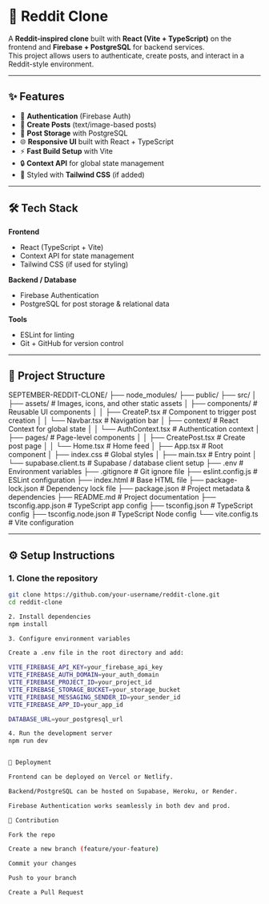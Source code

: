 # 🚀 Reddit Clone

A **Reddit-inspired clone** built with **React (Vite + TypeScript)** on the frontend and **Firebase + PostgreSQL** for backend services.  
This project allows users to authenticate, create posts, and interact in a Reddit-style environment.  

---

## ✨ Features
- 🔑 **Authentication** (Firebase Auth)
- 📝 **Create Posts** (text/image-based posts)
- 📂 **Post Storage** with PostgreSQL
- 🌐 **Responsive UI** built with React + TypeScript
- ⚡ **Fast Build Setup** with Vite
- 🔒 **Context API** for global state management
- 🎨 Styled with **Tailwind CSS** (if added)

---

## 🛠 Tech Stack

**Frontend**  
- React (TypeScript + Vite)  
- Context API for state management  
- Tailwind CSS (if used for styling)  

**Backend / Database**  
- Firebase Authentication  
- PostgreSQL for post storage & relational data  

**Tools**  
- ESLint for linting  
- Git + GitHub for version control  

---

## 📂 Project Structure


SEPTEMBER-REDDIT-CLONE/
├── node_modules/
├── public/
├── src/
│ ├── assets/ # Images, icons, and other static assets
│ ├── components/ # Reusable UI components
│ │ ├── CreateP.tsx # Component to trigger post creation
│ │ └── Navbar.tsx # Navigation bar
│ ├── context/ # React Context for global state
│ │ └── AuthContext.tsx # Authentication context
│ ├── pages/ # Page-level components
│ │ ├── CreatePost.tsx # Create post page
│ │ └── Home.tsx # Home feed
│ ├── App.tsx # Root component
│ ├── index.css # Global styles
│ ├── main.tsx # Entry point
│ └── supabase.client.ts # Supabase / database client setup
├── .env # Environment variables
├── .gitignore # Git ignore file
├── eslint.config.js # ESLint configuration
├── index.html # Base HTML file
├── package-lock.json # Dependency lock file
├── package.json # Project metadata & dependencies
├── README.md # Project documentation
├── tsconfig.app.json # TypeScript app config
├── tsconfig.json # TypeScript config
├── tsconfig.node.json # TypeScript Node config
└── vite.config.ts # Vite configuration


---

## ⚙️ Setup Instructions

### 1. Clone the repository
```bash
git clone https://github.com/your-username/reddit-clone.git
cd reddit-clone

2. Install dependencies
npm install

3. Configure environment variables

Create a .env file in the root directory and add:

VITE_FIREBASE_API_KEY=your_firebase_api_key
VITE_FIREBASE_AUTH_DOMAIN=your_auth_domain
VITE_FIREBASE_PROJECT_ID=your_project_id
VITE_FIREBASE_STORAGE_BUCKET=your_storage_bucket
VITE_FIREBASE_MESSAGING_SENDER_ID=your_sender_id
VITE_FIREBASE_APP_ID=your_app_id

DATABASE_URL=your_postgresql_url

4. Run the development server
npm run dev


🚀 Deployment

Frontend can be deployed on Vercel or Netlify.

Backend/PostgreSQL can be hosted on Supabase, Heroku, or Render.

Firebase Authentication works seamlessly in both dev and prod.

🤝 Contribution

Fork the repo

Create a new branch (feature/your-feature)

Commit your changes

Push to your branch

Create a Pull Request
